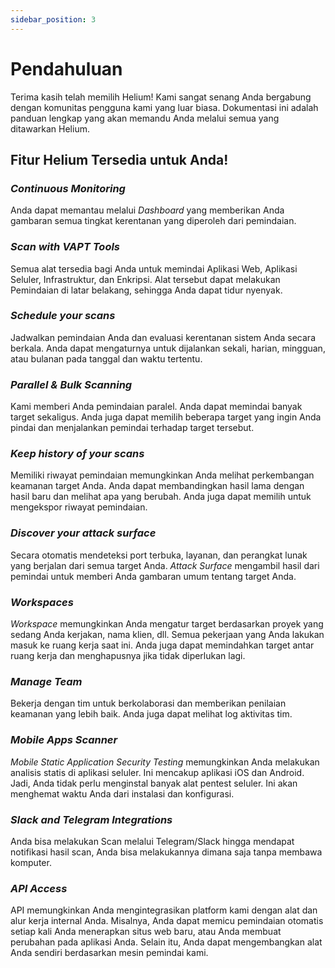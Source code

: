 ```yaml
---
sidebar_position: 3
---
```


# Pendahuluan

Terima kasih telah memilih Helium! Kami sangat senang Anda bergabung dengan komunitas pengguna kami yang luar biasa. Dokumentasi ini adalah panduan lengkap yang akan memandu Anda melalui semua yang ditawarkan Helium.

## Fitur Helium Tersedia untuk Anda!

### *Continuous Monitoring*
Anda dapat memantau melalui *Dashboard* yang memberikan Anda gambaran semua tingkat kerentanan yang diperoleh dari pemindaian.

### *Scan with VAPT Tools*
Semua alat tersedia bagi Anda untuk memindai Aplikasi Web, Aplikasi Seluler, Infrastruktur, dan Enkripsi. Alat tersebut dapat melakukan Pemindaian di latar belakang, sehingga Anda dapat tidur nyenyak.

### *Schedule your scans*
Jadwalkan pemindaian Anda dan evaluasi kerentanan sistem Anda secara berkala. Anda dapat mengaturnya untuk dijalankan sekali, harian, mingguan, atau bulanan pada tanggal dan waktu tertentu.

### *Parallel & Bulk Scanning*
Kami memberi Anda pemindaian paralel. Anda dapat memindai banyak target sekaligus. Anda juga dapat memilih beberapa target yang ingin Anda pindai dan menjalankan pemindai terhadap target tersebut.

### *Keep history of your scans*
Memiliki riwayat pemindaian memungkinkan Anda melihat perkembangan keamanan target Anda. Anda dapat membandingkan hasil lama dengan hasil baru dan melihat apa yang berubah. Anda juga dapat memilih untuk mengekspor riwayat pemindaian.

### *Discover your attack surface*
Secara otomatis mendeteksi port terbuka, layanan, dan perangkat lunak yang berjalan dari semua target Anda. *Attack Surface* mengambil hasil dari pemindai untuk memberi Anda gambaran umum tentang target Anda.

### *Workspaces*
*Workspace* memungkinkan Anda mengatur target berdasarkan proyek yang sedang Anda kerjakan, nama klien, dll. Semua pekerjaan yang Anda lakukan masuk ke ruang kerja saat ini. Anda juga dapat memindahkan target antar ruang kerja dan menghapusnya jika tidak diperlukan lagi.

### *Manage Team*
Bekerja dengan tim untuk berkolaborasi dan memberikan penilaian keamanan yang lebih baik. Anda juga dapat melihat log aktivitas tim.

### *Mobile Apps Scanner*
*Mobile Static Application Security Testing* memungkinkan Anda melakukan analisis statis di aplikasi seluler. Ini mencakup aplikasi iOS dan Android. Jadi, Anda tidak perlu menginstal banyak alat pentest seluler. Ini akan menghemat waktu Anda dari instalasi dan konfigurasi.

### *Slack and Telegram Integrations*
Anda bisa melakukan Scan melalui Telegram/Slack hingga mendapat notifikasi hasil scan, Anda bisa melakukannya dimana saja tanpa membawa komputer.

### *API Access*
API memungkinkan Anda mengintegrasikan platform kami dengan alat dan alur kerja internal Anda. Misalnya, Anda dapat memicu pemindaian otomatis setiap kali Anda menerapkan situs web baru, atau Anda membuat perubahan pada aplikasi Anda. Selain itu, Anda dapat mengembangkan alat Anda sendiri berdasarkan mesin pemindai kami.
